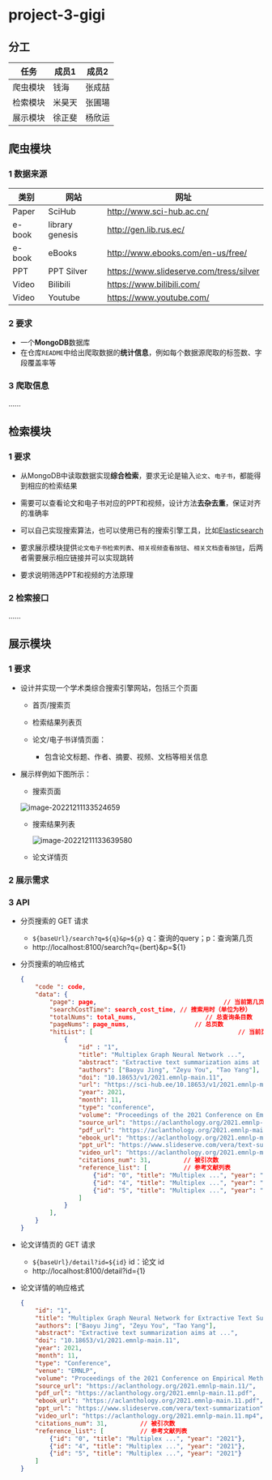 # project-3-gigi

## 分工

| 任务     | 成员1  | 成员2  |
| -------- | ------ | ------ |
| 爬虫模块 | 钱海   | 张成喆 |
| 检索模块 | 米昊天 | 张圃瑒 |
| 展示模块 | 徐正斐 | 杨欣运 |

## 爬虫模块

### 1 数据来源

| 类别   | 网站            | 网址                                    |
| ------ | --------------- | --------------------------------------- |
| Paper  | SciHub          | http://www.sci-hub.ac.cn/               |
| e-book | library genesis | http://gen.lib.rus.ec/                  |
| e-book | eBooks          | http://www.ebooks.com/en-us/free/       |
| PPT    | PPT Silver      | https://www.slideserve.com/tress/silver |
| Video  | Bilibili        | https://www.bilibili.com/               |
| Video  | Youtube         | https://www.youtube.com/                |

### 2 要求

* 一个**MongoDB**数据库
* 在仓库`README`中给出爬取数据的**统计信息**，例如每个数据源爬取的标签数、字段覆盖率等

### 3 爬取信息

......

## 检索模块

### 1 要求

* 从MongoDB中读取数据实现**综合检索**，要求无论是输入`论文`、`电子书`，都能得到相应的检索结果

* 需要可以查看论文和电子书对应的PPT和视频，设计方法**去杂去重**，保证对齐的准确率

* 可以自己实现搜索算法，也可以使用已有的搜索引擎工具，比如[Elasticsearch](https://www.elastic.co/)

* 要求展示模块提供`论文电子书检索列表`、`相关视频查看按钮`、`相关文档查看按钮`，后两者需要展示相应链接并可以实现跳转

* 要求说明筛选PPT和视频的方法原理


### 2 检索接口

......

## 展示模块

### 1 要求

* 设计并实现一个学术类综合搜索引擎网站，包括三个页面

  * 首页/搜索页
  * 检索结果列表页

  * 论文/电子书详情页面：
    * 包含论文标题、作者、摘要、视频、文档等相关信息

* 展示样例如下图所示：

  * 搜索页面
  
  ![image-20221211133524659](https://s2.loli.net/2022/12/11/MlfnszYwdrKjV7c.png)
  
  * 搜索结果列表
  
    ![image-20221211133639580](https://s2.loli.net/2022/12/11/KlWuoinjNSGOQwr.png)
  
  * 论文详情页

### 2 展示需求

### 3 API

* 分页搜索的 GET 请求

  * `${baseUrl}/search?q=${q}&p=${p}`    q：查询的query；p：查询第几页
  * http://localhost:8100/search?q={bert}&p=${1}

* 分页搜索的响应格式

  ```json
  {
      "code ": code,
      "data": {
          "page": page,                                   // 当前第几页（从1开始）
          "searchCostTime": search_cost_time, // 搜索用时（单位为秒）
          "totalNums": total_nums,                   // 总查询条目数
          "pageNums": page_nums,                  // 总页数
          "hitList": [                                        // 当前页的命中列表
              {
                  "id" : "1",
                  "title": "Multiplex Graph Neural Network ...",
                  "abstract": "Extractive text summarization aims at ...",
                  "authors": ["Baoyu Jing", "Zeyu You", "Tao Yang"],
                  "doi": "10.18653/v1/2021.emnlp-main.11",
                  "url": "https://sci-hub.ee/10.18653/v1/2021.emnlp-main.11",
                  "year": 2021,
                  "month": 11,
                  "type": "conference",
                  "volume": "Proceedings of the 2021 Conference on Empirical Methods in Natural Language Processing",
                  "source_url": "https://aclanthology.org/2021.emnlp-main.11/",
                  "pdf_url": "https://aclanthology.org/2021.emnlp-main.11.pdf",
                  "ebook_url": "https://aclanthology.org/2021.emnlp-main.11.pdf",
                  "ppt_url": "https://www.slideserve.com/vera/text-summarization",
                  "video_url": "https://aclanthology.org/2021.emnlp-main.11.mp4",
                  "citations_num": 31,         // 被引次数
                  "reference_list": [          // 参考文献列表
                      {"id": "0", "title": "Multiplex ...", "year": "2021"}, 
                      {"id": "4", "title": "Multiplex ...", "year": "2021"}, 
                      {"id": "5", "title": "Multiplex ...", "year": "2021"}
                  ]
              }
          ],
      }
  }
  ```
  
* 论文详情页的 GET 请求
  * `${baseUrl}/detail?id=${id}`    id：论文 id
  * http://localhost:8100/detail?id={1}

* 论文详情的响应格式

  ```json
  {
      "id": "1",
      "title": "Multiplex Graph Neural Network for Extractive Text Summarization",
      "authors": ["Baoyu Jing", "Zeyu You", "Tao Yang"],
      "abstract": "Extractive text summarization aims at ...",
      "doi": "10.18653/v1/2021.emnlp-main.11",
      "year": 2021,
      "month": 11,
      "type": "Conference",
      "venue": "EMNLP",
      "volume": "Proceedings of the 2021 Conference on Empirical Methods in Natural Language Processing",
      "source_url": "https://aclanthology.org/2021.emnlp-main.11/",
      "pdf_url": "https://aclanthology.org/2021.emnlp-main.11.pdf",
      "ebook_url": "https://aclanthology.org/2021.emnlp-main.11.pdf",
      "ppt_url": "https://www.slideserve.com/vera/text-summarization",
      "video_url": "https://aclanthology.org/2021.emnlp-main.11.mp4",
      "citations_num": 31,         // 被引次数
      "reference_list": [          // 参考文献列表
          {"id": "0", "title": "Multiplex ...", "year": "2021"}, 
          {"id": "4", "title": "Multiplex ...", "year": "2021"}, 
          {"id": "5", "title": "Multiplex ...", "year": "2021"}
      ]     
  }
  ```

  

